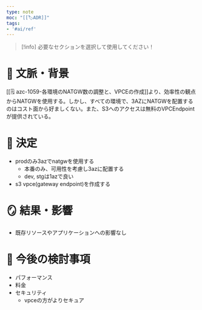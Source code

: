 ```yaml
---
type: note
moc: "[[🏷️ADR]]"
tags:
- '#ai/ref'
---
```

> [!info] 必要なセクションを選択して使用してください！

# 📜 文脈・背景

[[🗒️ azc-1059-各環境のNATGW数の調整と、VPCEの作成]]より、効率性の観点からNATGWを使用する。しかし、すべての環境で、3AZにNATGWを配置するのはコスト面から好ましくない。また、S3へのアクセスは無料のVPCEndpointが提供されている。

# 🚀 決定

- prodのみ3azでnatgwを使用する
    - 本番のみ、可用性を考慮し3azに配置する
    - dev, stgは1azで良い
- s3 vpce(gateway endpoint)を作成する

# 🪞 結果・影響
- 既存リソースやアプリケーションへの影響なし

# 🍜 今後の検討事項
-  パフォーマンス
- 料金
- セキュリティ
	- vpceの方がよりセキュア

